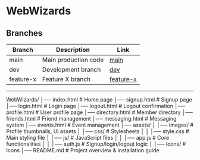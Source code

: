# WebWizards

## Branches

| Branch       | Description           | Link                                                                 |
|--------------|----------------------|----------------------------------------------------------------------|
| main         | Main production code | [main](https://github.com/Lemonisn/WebWizards/tree/main)             |
| dev          | Development branch   | [dev](https://github.com/Lemonisn/WebWizards/tree/dev)               |
| feature-x    | Feature X branch     | [feature-x](https://github.com/Lemonisn/WebWizards/tree/feature-x)   |

<!-- You can add more branches as needed -->

<!-- Optional: add branch badges if CI or status badges exist -->

---

WebWizards/
│── index.html          # Home page
│── signup.html         # Signup page
│── login.html          # Login page
│── logout.html         # Logout confirmation
│── profile.html        # User profile page
│── directory.html      # Member directory
│── friends.html        # Friend management
│── messaging.html      # Messaging system
│── events.html         # Event management
│── assets/
│   │── images/         # Profile thumbnails, UI assets
│   │── css/            # Stylesheets
│   │   │── style.css   # Main styling file
│   │── js/             # JavaScript files
│   │   │── app.js      # Core functionalities
│   │   │── auth.js     # Signup/login/logout logic
│   │── icons/          # Icons
│── README.md           # Project overview & installation guide
